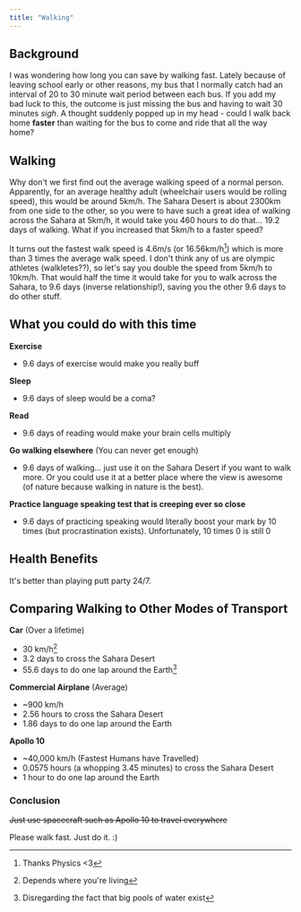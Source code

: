 ```yaml
---
title: "Walking"
---
```


## Background

I was wondering how long you can save by walking fast. Lately because of leaving school early or other reasons, my bus that I normally catch had an interval of 20 to 30 minute wait period between each bus. If you add my bad luck to this, the outcome is just missing the bus and having to wait 30 minutes *sigh*. A thought suddenly popped up in my head - could I walk back home **faster** than waiting for the bus to come and ride that all the way home?

## Walking

Why don't we first find out the average walking speed of a normal person. Apparently, for an average healthy adult (wheelchair users would be rolling speed), this would be around 5km/h. The Sahara Desert is about 2300km from one side to the other, so you were to have such a great idea of walking across the Sahara at 5km/h, it would take you 460 hours to do that... 19.2 days of walking. What if you increased that 5km/h to a faster speed?

It turns out the fastest walk speed is 4.6m/s (or 16.56km/h[^1]) which is more than 3 times the average walk speed. I don't think any of us are olympic athletes (walkletes??), so let's say you double the speed from 5km/h to 10km/h. That would half the time it would take for you to walk across the Sahara, to 9.6 days (inverse relationship!), saving you the other 9.6 days to do other stuff.

## What you could do with this time

**Exercise**
- 9.6 days of exercise would make you really buff

**Sleep**
- 9.6 days of sleep would be a coma?

**Read**
- 9.6 days of reading would make your brain cells multiply

**Go walking elsewhere** (You can never get enough)
- 9.6 days of walking... just use it on the Sahara Desert if you want to walk more. Or you could use it at a better place where the view is awesome (of nature because walking in nature is the best).

**Practice language speaking test that is creeping ever so close**
- 9.6 days of practicing speaking would literally boost your mark by 10 times (but procrastination exists). Unfortunately, 10 times 0 is still 0

## Health Benefits

It's better than playing putt party 24/7.

## Comparing Walking to Other Modes of Transport

**Car** (Over a lifetime)
- 30 km/h[^2]
- 3.2 days to cross the Sahara Desert
- 55.6 days to do one lap around the Earth[^3]

**Commercial Airplane** (Average)
- ~900 km/h
- 2.56 hours to cross the Sahara Desert
- 1.86 days to do one lap around the Earth

**Apollo 10**
- ~40,000 km/h (Fastest Humans have Travelled)
- 0.0575 hours (a whopping 3.45 minutes) to cross the Sahara Desert
- 1 hour to do one lap around the Earth

### Conclusion

~~Just use spacecraft such as Apollo 10 to travel everywhere~~

Please walk fast. Just do it. :)



[^1]: Thanks Physics <3
[^2]: Depends where you're living
[^3]: Disregarding the fact that big pools of water exist
